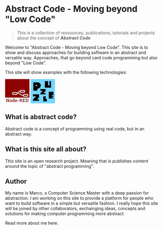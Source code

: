 # Abstract Code - Moving beyond "Low Code"

> This is a collection of ressources, publications, tutorials and projects about the concept of ***Abstract Code***

Welcome to "Abstract Code - Moving beyond Low Code". This site is to show and discuss approaches for building software in an abstract and versatile way. Approaches, that go beyond card code programming but also beyond "Low Code".

This site will show examples with the following technologies:

![Node-RED](assets/node-red.png "Node-RED")
![Puzzle](assets/puzzle.png "Puzzle")


## What is abstract code?

Abstract code is a concept of programming using real code, but in an abstract way.


## What is this site all about?

This site is an open research project. Meaning that is publishes content around the topic of "abstract programming".

## Author

My name is Marco, a Computer Science Master with a deep passion for abstraction. I am working on this site to provide a platform for people who want to build software in a simple but versatile fashion. I really hope this site will be joined by other collaborators, exchainging ideas, concepts and solutions for making computer programming more abstract.

Read more about me here.